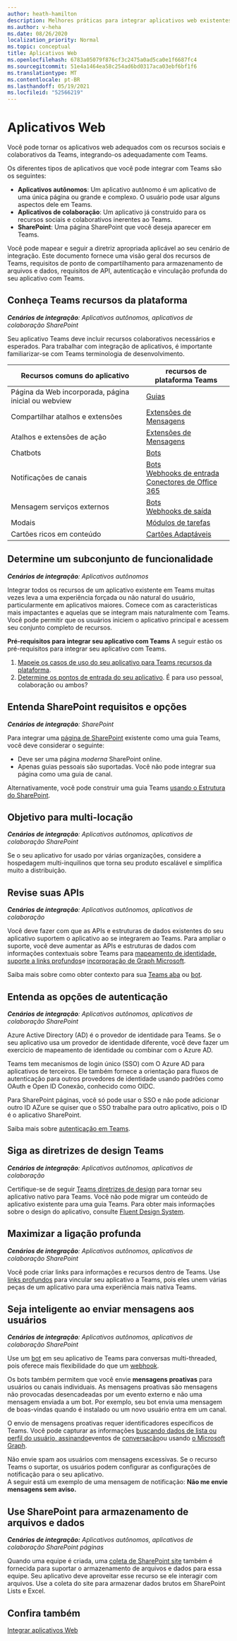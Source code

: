 ```yaml
---
author: heath-hamilton
description: Melhores práticas para integrar aplicativos web existentes com Microsoft Teams
ms.author: v-heha
ms.date: 08/26/2020
localization_priority: Normal
ms.topic: conceptual
title: Aplicativos Web
ms.openlocfilehash: 6783a05079f876cf3c2475a0ad5ca0e1f6687fc4
ms.sourcegitcommit: 51e4a1464ea58c254ad6bd0317aca03ebf6bf1f6
ms.translationtype: MT
ms.contentlocale: pt-BR
ms.lasthandoff: 05/19/2021
ms.locfileid: "52566219"
---
```

# <a name="web-apps"></a>Aplicativos Web 

Você pode tornar os aplicativos web adequados com os recursos sociais e colaborativos da Teams, integrando-os adequadamente com Teams.
  
Os diferentes tipos de aplicativos que você pode integrar com Teams são os seguintes:
* **Aplicativos autônomos**: Um aplicativo autônomo é um aplicativo de uma única página ou grande e complexo. O usuário pode usar alguns aspectos dele em Teams.
* **Aplicativos de colaboração**: Um aplicativo já construído para os recursos sociais e colaborativos inerentes ao Teams.
* **SharePoint**: Uma página SharePoint que você deseja aparecer em Teams.

Você pode mapear e seguir a diretriz apropriada aplicável ao seu cenário de integração.
Este documento fornece uma visão geral dos recursos de Teams, requisitos de ponto de compartilhamento para armazenamento de arquivos e dados, requisitos de API, autenticação e vinculação profunda do seu aplicativo com Teams.
 
## <a name="get-to-know-teams-platform-capabilities"></a>Conheça Teams recursos da plataforma

***Cenários de integração**: Aplicativos autônomos, aplicativos de colaboração SharePoint*

Seu aplicativo Teams deve incluir recursos colaborativos necessários e esperados. Para trabalhar com integração de aplicativos, é importante familiarizar-se com Teams terminologia de desenvolvimento.

|Recursos comuns do aplicativo   |recursos de plataforma Teams   |
|----------|-----------|
|Página da Web incorporada, página inicial ou webview  |[Guias](../tabs/what-are-tabs.md)  |
|Compartilhar atalhos e extensões  |[Extensões de Mensagens](../messaging-extensions/what-are-messaging-extensions.md)  |
|Atalhos e extensões de ação  |[Extensões de Mensagens](../messaging-extensions/what-are-messaging-extensions.md)  |
|Chatbots  |[Bots](../bots/what-are-bots.md) |
|Notificações de canais  |[Bots](../bots/what-are-bots.md)<br/>[Webhooks de entrada](../webhooks-and-connectors/what-are-webhooks-and-connectors.md)<br/>[Conectores de Office 365](../webhooks-and-connectors/what-are-webhooks-and-connectors.md)  |
|Mensagem serviços externos  |[Bots](../bots/what-are-bots.md)<br/>[Webhooks de saída](../webhooks-and-connectors/what-are-webhooks-and-connectors.md)  |
|Modais  |[Módulos de tarefas](../task-modules-and-cards/what-are-task-modules.md)  |
|Cartões ricos em conteúdo  |[Cartões Adaptáveis](../task-modules-and-cards/what-are-cards.md)  |

## <a name="determine-a-subset-of-functionality"></a>Determine um subconjunto de funcionalidade

***Cenários de integração**: Aplicativos autônomos*

Integrar todos os recursos de um aplicativo existente em Teams muitas vezes leva a uma experiência forçada ou não natural do usuário, particularmente em aplicativos maiores. Comece com as características mais impactantes e aquelas que se integram mais naturalmente com Teams. Você pode permitir que os usuários iniciem o aplicativo principal e acessem seu conjunto completo de recursos.

**Pré-requisitos para integrar seu aplicativo com Teams** A seguir estão os pré-requisitos para integrar seu aplicativo com Teams. 

1. [Mapeie os casos de uso do seu aplicativo para Teams recursos da plataforma](../concepts/design/map-use-cases.md).
1. [Determine os pontos de entrada do seu aplicativo](../concepts/extensibility-points.md). É para uso pessoal, colaboração ou ambos?

## <a name="understand-sharepoint-requirements-and-options"></a>Entenda SharePoint requisitos e opções

***Cenários de integração**: SharePoint*

Para integrar uma [página de SharePoint](/MicrosoftTeams/teams-standalone-static-tabs-using-spo-sites) existente como uma guia Teams, você deve considerar o seguinte:

* Deve ser uma página *moderna* SharePoint online.
* Apenas guias pessoais são suportadas. Você não pode integrar sua página como uma guia de canal.

Alternativamente, você pode construir uma guia Teams [usando o Estrutura do SharePoint](/sharepoint/dev/spfx/integrate-with-teams-introduction).

## <a name="aim-towards-multi-tenancy"></a>Objetivo para multi-locação

***Cenários de integração**: Aplicativos autônomos, aplicativos de colaboração SharePoint*

Se o seu aplicativo for usado por várias organizações, considere a hospedagem multi-inquilinos que torna seu produto escalável e simplifica muito a distribuição.

## <a name="review-your-apis"></a>Revise suas APIs

***Cenários de integração**: Aplicativos autônomos, aplicativos de colaboração*

Você deve fazer com que as APIs e estruturas de dados existentes do seu aplicativo suportem o aplicativo ao se integrarem ao Teams. Para ampliar o suporte, você deve aumentar as APIs e estruturas de dados com informações contextuais sobre Teams para [mapeamento de identidade,](../concepts/authentication/configure-identity-provider.md) [suporte a links profundos](../concepts/build-and-test/deep-links.md)e [incorporação de Graph Microsoft](/graph/teams-concept-overview).

Saiba mais sobre como obter contexto para sua [Teams aba](../tabs/how-to/access-teams-context.md) ou [bot](../bots/how-to/get-teams-context.md).

## <a name="understand-authentication-options"></a>Entenda as opções de autenticação

***Cenários de integração**: Aplicativos autônomos, aplicativos de colaboração SharePoint*

Azure Active Directory (AD) é o provedor de identidade para Teams. Se o seu aplicativo usa um provedor de identidade diferente, você deve fazer um exercício de mapeamento de identidade ou combinar com o Azure AD.

Teams tem mecanismos de login único (SSO) com O Azure AD para aplicativos de terceiros. Ele também fornece a orientação para fluxos de autenticação para outros provedores de identidade usando padrões como OAuth e Open ID Conexão, conhecido como OIDC.

Para SharePoint páginas, você só pode usar o SSO e não pode adicionar outro ID AZure se quiser que o SSO trabalhe para outro aplicativo, pois o ID é o aplicativo SharePoint.

Saiba mais sobre [autenticação em Teams](../concepts/authentication/authentication.md).

## <a name="follow-teams-design-guidelines"></a>Siga as diretrizes de design Teams

***Cenários de integração**: Aplicativos autônomos, aplicativos de colaboração*

Certifique-se de seguir [Teams diretrizes de design](../concepts/design/understand-use-cases.md) para tornar seu aplicativo nativo para Teams. Você não pode migrar um conteúdo de aplicativo existente para uma guia Teams. Para obter mais informações sobre o design do aplicativo, consulte [Fluent Design System](https://fluentsite.z22.web.core.windows.net/).

## <a name="maximize-deep-linking"></a>Maximizar a ligação profunda

***Cenários de integração**: Aplicativos autônomos, aplicativos de colaboração SharePoint*

Você pode criar links para informações e recursos dentro de Teams. Use [links profundos](../concepts/build-and-test/deep-links.md) para vincular seu aplicativo a Teams, pois eles unem várias peças de um aplicativo para uma experiência mais nativa Teams.

## <a name="be-smart-when-messaging-users"></a>Seja inteligente ao enviar mensagens aos usuários

***Cenários de integração**: Aplicativos autônomos, aplicativos de colaboração SharePoint*

Use um [bot](../bots/what-are-bots.md) em seu aplicativo de Teams para conversas multi-threaded, pois oferece mais flexibilidade do que um [webhook](../webhooks-and-connectors/what-are-webhooks-and-connectors.md).

Os bots também permitem que você envie **mensagens proativas** para usuários ou canais individuais. As mensagens proativas são mensagens não provocadas desencadeadas por um evento externo e não uma mensagem enviada a um bot. Por exemplo, seu bot envia uma mensagem de boas-vindas quando é instalado ou um novo usuário entra em um canal. 

O envio de mensagens proativas requer identificadores específicos de Teams. Você pode capturar as informações [buscando dados de lista ou perfil do usuário, assinando](../bots/how-to/get-teams-context.md#fetch-the-roster-or-user-profile)eventos de [conversação](../bots/how-to/conversations/subscribe-to-conversation-events.md)ou usando [o Microsoft Graph](/graph/teams-proactive-messaging).

Não envie spam aos usuários com mensagens excessivas. Se o recurso Teams o suportar, os usuários podem configurar as configurações de notificação para o seu aplicativo.   
A seguir está um exemplo de uma mensagem de notificação: **Não me envie mensagens sem aviso.**

## <a name="use-sharepoint-for-file-and-data-storage"></a>Use SharePoint para armazenamento de arquivos e dados

***Cenários de integração:** Aplicativos autônomos, aplicativos de colaboração SharePoint páginas*

Quando uma equipe é criada, uma [coleta de SharePoint site](/microsoftteams/sharepoint-onedrive-interact) também é fornecida para suportar o armazenamento de arquivos e dados para essa equipe. Seu aplicativo deve aproveitar esse recurso se ele interagir com arquivos. Use a coleta do site para armazenar dados brutos em SharePoint Lists e Excel.

## <a name="see-also"></a>Confira também

[Integrar aplicativos Web](~/samples/integrate-web-apps-overview.md)
